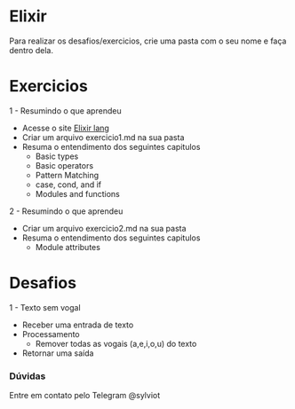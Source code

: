 # Elixir

Para realizar os desafios/exercicios, crie uma pasta com o seu nome e faça dentro dela.

# Exercicios
1 - Resumindo o que aprendeu
- Acesse o site [Elixir lang](https://elixir-lang.org/getting-started/introduction.html)
- Criar um arquivo exercicio1.md na sua pasta
- Resuma o entendimento dos seguintes capitulos
  - Basic types
  - Basic operators
  - Pattern Matching
  - case, cond, and if
  - Modules and functions

2 - Resumindo o que aprendeu
- Criar um arquivo exercicio2.md na sua pasta
- Resuma o entendimento dos seguintes capitulos
  - Module attributes 

# Desafios

1 - Texto sem vogal
- Receber uma entrada de texto
- Processamento
  - Remover todas as vogais (a,e,i,o,u) do texto
- Retornar uma saída


### Dúvidas
Entre em contato pelo Telegram @sylviot